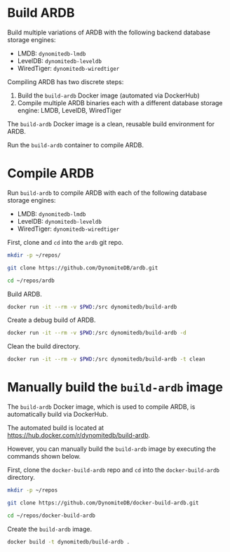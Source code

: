 # Build ARDB

Build multiple variations of ARDB with the following backend database storage engines:

- LMDB: `dynomitedb-lmdb`
- LevelDB: `dynomitedb-leveldb`
- WiredTiger: `dynomitedb-wiredtiger`

Compiling ARDB has two discrete steps:

1. Build the `build-ardb` Docker image (automated via DockerHub)
2. Compile multiple ARDB binaries each with a different database storage engine: LMDB, LevelDB, WiredTiger

The `build-ardb` Docker image is a clean, reusable build environment for ARDB.

Run the `build-ardb` container to compile ARDB.

# Compile ARDB

Run `build-ardb` to compile ARDB with each of the following database storage engines:

- LMDB: `dynomitedb-lmdb`
- LevelDB: `dynomitedb-leveldb`
- WiredTiger: `dynomitedb-wiredtiger`

First, clone and `cd` into the `ardb` git repo.

```bash
mkdir -p ~/repos/ 

git clone https://github.com/DynomiteDB/ardb.git

cd ~/repos/ardb
```

Build ARDB.

```bash
docker run -it --rm -v $PWD:/src dynomitedb/build-ardb
```

Create a debug build of ARDB.

```bash
docker run -it --rm -v $PWD:/src dynomitedb/build-ardb -d
```

Clean the build directory.

```bash
docker run -it --rm -v $PWD:/src dynomitedb/build-ardb -t clean
```

# Manually build the `build-ardb` image

The `build-ardb` Docker image, which is used to compile ARDB, is automatically build via DockerHub.

The automated build is located at https://hub.docker.com/r/dynomitedb/build-ardb.

However, you can manually build the `build-ardb` image by executing the commands shown below.

First, clone the `docker-build-ardb` repo and `cd` into the `docker-build-ardb` directory.

```bash
mkdir -p ~/repos

git clone https://github.com/DynomiteDB/docker-build-ardb.git

cd ~/repos/docker-build-ardb
```

Create the `build-ardb` image.

```bash
docker build -t dynomitedb/build-ardb .
```

